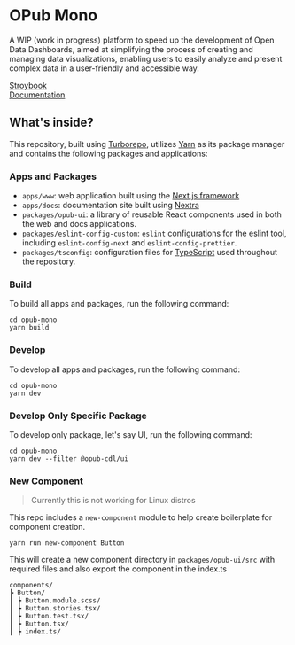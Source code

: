 # OPub Mono

A WIP (work in progress) platform to speed up the development of Open Data Dashboards, aimed at simplifying the process of creating and managing data visualizations, enabling users to easily analyze and present complex data in a user-friendly and accessible way.

[Stroybook](https://main--64004009fa0a900a3197549c.chromatic.com/)<br>
[Documentation](https://opub-docs.netlify.app)

## What's inside?

This repository, built using [Turborepo](https://github.com/vercel/turbo), utilizes [Yarn](https://classic.yarnpkg.com/) as its package manager and contains the following packages and applications:

### Apps and Packages

- `apps/www`: web application built using the [Next.js framework](https://github.com/vercel/next.js/)
- `apps/docs`: documentation site built using [Nextra](https://github.com/shuding/nextra)
- `packages/opub-ui`: a library of reusable React components used in both the web and docs applications.
- `packages/eslint-config-custom`: `eslint` configurations for the eslint tool, including `eslint-config-next` and `eslint-config-prettier`.
- `packages/tsconfig`: configuration files for [TypeScript](https://github.com/microsoft/TypeScript/) used throughout the repository.

### Build

To build all apps and packages, run the following command:

```
cd opub-mono
yarn build
```

### Develop

To develop all apps and packages, run the following command:

```
cd opub-mono
yarn dev
```

### Develop Only Specific Package

To develop only package, let's say UI, run the following command:

```
cd opub-mono
yarn dev --filter @opub-cdl/ui
```

### New Component

> Currently this is not working for Linux distros

This repo includes a `new-component` module to help create boilerplate for component creation.

```
yarn run new-component Button
```

This will create a new component directory in `packages/opub-ui/src` with required files and also export the component in the index.ts

```
components/
┣ Button/
┃ ┣ Button.module.scss/
┃ ┣ Button.stories.tsx/
┃ ┣ Button.test.tsx/
┃ ┣ Button.tsx/
┃ ┣ index.ts/
```
